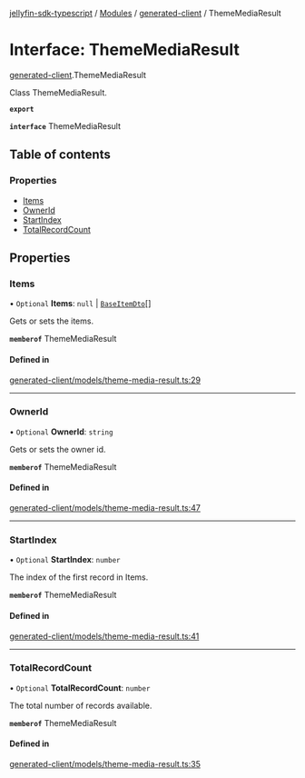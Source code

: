[jellyfin-sdk-typescript](../README.md) / [Modules](../modules.md) / [generated-client](../modules/generated_client.md) / ThemeMediaResult

# Interface: ThemeMediaResult

[generated-client](../modules/generated_client.md).ThemeMediaResult

Class ThemeMediaResult.

**`export`**

**`interface`** ThemeMediaResult

## Table of contents

### Properties

- [Items](generated_client.ThemeMediaResult.md#items)
- [OwnerId](generated_client.ThemeMediaResult.md#ownerid)
- [StartIndex](generated_client.ThemeMediaResult.md#startindex)
- [TotalRecordCount](generated_client.ThemeMediaResult.md#totalrecordcount)

## Properties

### Items

• `Optional` **Items**: ``null`` \| [`BaseItemDto`](generated_client.BaseItemDto.md)[]

Gets or sets the items.

**`memberof`** ThemeMediaResult

#### Defined in

[generated-client/models/theme-media-result.ts:29](https://github.com/thornbill/jellyfin-sdk-typescript/blob/e4df7f8/src/generated-client/models/theme-media-result.ts#L29)

___

### OwnerId

• `Optional` **OwnerId**: `string`

Gets or sets the owner id.

**`memberof`** ThemeMediaResult

#### Defined in

[generated-client/models/theme-media-result.ts:47](https://github.com/thornbill/jellyfin-sdk-typescript/blob/e4df7f8/src/generated-client/models/theme-media-result.ts#L47)

___

### StartIndex

• `Optional` **StartIndex**: `number`

The index of the first record in Items.

**`memberof`** ThemeMediaResult

#### Defined in

[generated-client/models/theme-media-result.ts:41](https://github.com/thornbill/jellyfin-sdk-typescript/blob/e4df7f8/src/generated-client/models/theme-media-result.ts#L41)

___

### TotalRecordCount

• `Optional` **TotalRecordCount**: `number`

The total number of records available.

**`memberof`** ThemeMediaResult

#### Defined in

[generated-client/models/theme-media-result.ts:35](https://github.com/thornbill/jellyfin-sdk-typescript/blob/e4df7f8/src/generated-client/models/theme-media-result.ts#L35)
